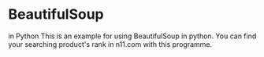# BeautifulSoup
in Python
This is an example for using BeautifulSoup in python. You can find your searching product's rank in n11.com with this programme. 
